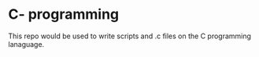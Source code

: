 # C- programming

This repo would be used to write scripts and .c files on the C programming lanaguage.
